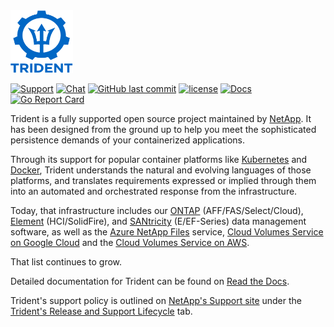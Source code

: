 <img src="logo/trident.png" alt="NetApp Trident" width="100" height="100">

[![Support](https://img.shields.io/badge/support-official-0067C5.svg)](http://mysupport.netapp.com/info/web/ECMLP2619434.html)
[![Chat](https://img.shields.io/badge/chat-slack-4C9689.svg)](http://netapp.io/slack/)
[![GitHub last commit](https://img.shields.io/github/last-commit/netapp/trident.svg)](https://github.com/NetApp/trident/commits)
[![license](https://img.shields.io/github/license/netapp/trident.svg)](LICENSE)
[![Docs](https://readthedocs.org/projects/netapp-trident/badge/?version=stable-v20.10)](https://netapp-trident.readthedocs.io/en/stable-v20.10)
[![Go Report Card](https://goreportcard.com/badge/github.com/netapp/trident)](https://goreportcard.com/report/github.com/netapp/trident)

Trident is a fully supported open source project maintained by [NetApp](https://www.netapp.com). It has been designed from the ground up to help you meet the sophisticated persistence demands of your containerized applications.

Through its support for popular container platforms like [Kubernetes](https://kubernetes.io) and [Docker](https://docker.com), Trident understands the natural and evolving languages of those platforms, and translates requirements expressed or implied through them into an automated and orchestrated response from the infrastructure.

Today, that infrastructure includes our [ONTAP](https://www.netapp.com/us/products/data-management-software/ontap.aspx) (AFF/FAS/Select/Cloud), [Element](https://www.netapp.com/us/products/data-management-software/element-os.aspx) (HCI/SolidFire), and [SANtricity](https://www.netapp.com/us/products/data-management-software/santricity-os.aspx) (E/EF-Series) data management software, as well as the [Azure NetApp Files](https://azure.microsoft.com/en-us/services/netapp/) service, [Cloud Volumes Service on Google Cloud](https://cloud.netapp.com/cloud-volumes-service-for-gcp?utm_source=GitHub&utm_campaign=Trident) and the [Cloud Volumes Service on AWS](https://cloud.netapp.com/cloud-volumes-service-for-aws?utm_source=GitHub&utm_campaign=Trident).

That list continues to grow.

Detailed documentation for Trident can be found on [Read the Docs](https://netapp-trident.readthedocs.io).

Trident's support policy is outlined on [NetApp's Support site](https://mysupport.netapp.com/site/info/version-support)
under the [Trident's Release and Support Lifecycle](https://mysupport.netapp.com/site/info/trident-support) tab.
